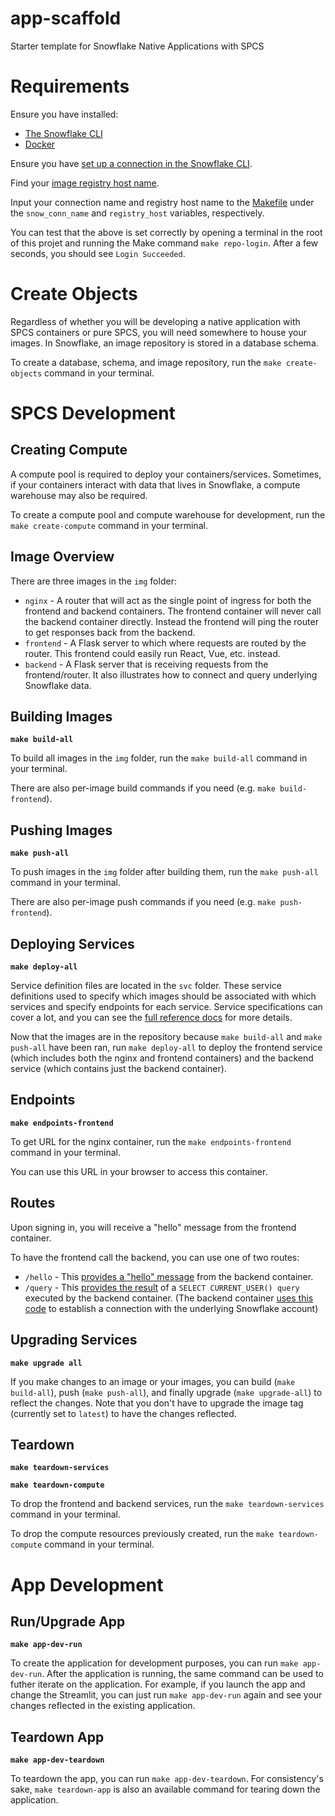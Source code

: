 # app-scaffold
Starter template for Snowflake Native Applications with SPCS

# Requirements

Ensure you have installed:

- [The Snowflake CLI](https://docs.snowflake.com/en/developer-guide/snowflake-cli/installation/installation)
- [Docker](https://docs.docker.com/engine/install/)

Ensure you have [set up a connection in the Snowflake CLI](https://docs.snowflake.com/en/developer-guide/snowflake-cli/connecting/configure-connections#manage-or-add-your-connections-to-snowflake-with-the-snow-connection-commands).

Find your [image registry host name](https://docs.snowflake.com/en/developer-guide/snowpark-container-services/working-with-registry-repository#image-registry-hostname).

Input your connection name and registry host name to the [Makefile](https://github.com/sfc-gh-ccardillo/app-scaffold/blob/04cb2a5671cc15a43e2eb29e829dcec9c2c906b3/Makefile#L6-L7) under the `snow_conn_name` and `registry_host` variables, respectively.

You can test that the above is set correctly by opening a terminal in the root of this projet and running the Make command `make repo-login`. After a few seconds, you should see `Login Succeeded`.

# Create Objects

Regardless of whether you will be developing a native application with SPCS containers or pure SPCS, you will need somewhere to house your images. In Snowflake, an image repository is stored in a database schema.

To create a database, schema, and image repository, run the `make create-objects` command in your terminal.

# SPCS Development

## Creating Compute

A compute pool is required to deploy your containers/services. Sometimes, if your containers interact with data that lives in Snowflake, a compute warehouse may also be required.

To create a compute pool and compute warehouse for development, run the `make create-compute` command in your terminal.

## Image Overview

There are three images in the `img` folder:

- `nginx` - A router that will act as the single point of ingress for both the frontend and backend containers. The frontend container will never call the backend container directly. Instead the frontend will ping the router to get responses back from the backend.
- `frontend` - A Flask server to which where requests are routed by the router. This frontend could easily run React, Vue, etc. instead.
- `backend` - A Flask server that is receiving requests from the frontend/router. It also illustrates how to connect and query underlying Snowflake data.

## Building Images
**`make build-all`**

To build all images in the `img` folder, run the `make build-all` command in your terminal.

There are also per-image build commands if you need (e.g. `make build-frontend`).

## Pushing Images
**`make push-all`**

To push images in the `img` folder after building them, run the `make push-all` command in your terminal.

There are also per-image push commands if you need (e.g. `make push-frontend`).

## Deploying Services
**`make deploy-all`**

Service definition files are located in the `svc` folder. These service definitions used to specify which images should be associated with which services and specify endpoints for each service. Service specifications can cover a lot, and you can see the [full reference docs](https://docs.snowflake.com/en/developer-guide/snowpark-container-services/specification-reference) for more details. 

Now that the images are in the repository because `make build-all` and `make push-all` have been ran, run `make deploy-all` to deploy the frontend service (which includes both the nginx and frontend containers) and the backend service (which contains just the backend container).

## Endpoints
**`make endpoints-frontend`**

To get URL for the nginx container, run the `make endpoints-frontend` command in your terminal.

You can use this URL in your browser to access this container.

## Routes

Upon signing in, you will receive a "hello" message from the frontend container.

To have the frontend call the backend, you can use one of two routes:

- `/hello` - This [provides a "hello" message](https://github.com/sfc-gh-ccardillo/app-scaffold/blob/f76373c80458c494cbe062dea889b2743e30d55c/img/backend/app.py#L21) from the backend container.
- `/query` - This [provides the result](https://github.com/sfc-gh-ccardillo/app-scaffold/blob/f76373c80458c494cbe062dea889b2743e30d55c/img/backend/app.py#L25-L26) of a `SELECT CURRENT_USER() query` executed by the backend container. (The backend container [uses this code](https://github.com/sfc-gh-ccardillo/app-scaffold/blob/f76373c80458c494cbe062dea889b2743e30d55c/img/backend/app.py#L6-L15) to establish a connection with the underlying Snowflake account)

## Upgrading Services
**`make upgrade all`**

If you make changes to an image or your images, you can build (`make build-all`), push (`make push-all`), and finally upgrade (`make upgrade-all`) to reflect the changes. Note that you don't have to upgrade the image tag (currently set to `latest`) to have the changes reflected.

## Teardown
**`make teardown-services`**

**`make teardown-compute`**

To drop the frontend and backend services, run the `make teardown-services` command in your terminal.

To drop the compute resources previously created, run the `make teardown-compute` command in your terminal.

# App Development

## Run/Upgrade App
**`make app-dev-run`**

To create the application for development purposes, you can run `make app-dev-run`. After the application is running, the same command can be used to futher iterate on the application. For example, if you launch the app and change the Streamlit, you can just run `make app-dev-run` again and see your changes reflected in the existing application.

## Teardown App
**`make app-dev-teardown`**

To teardown the app, you can run `make app-dev-teardown`. For consistency's sake, `make teardown-app` is also an available command for tearing down the application.
